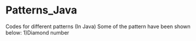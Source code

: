 # Patterns_Java
Codes for different patterns (In Java)
Some of the pattern have been shown below:
1)Diamond number
